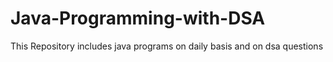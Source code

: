 # Java-Programming-with-DSA
This Repository includes java programs on daily basis and on dsa questions

